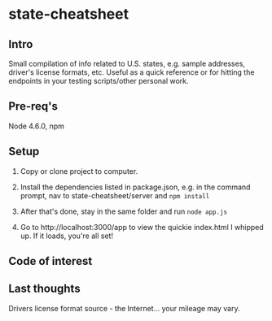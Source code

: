 # state-cheatsheet
## Intro
Small compilation of info related to U.S. states, e.g. sample addresses, driver's license formats, etc. Useful as a quick reference or for hitting the endpoints in your testing scripts/other personal work.

## Pre-req's
Node 4.6.0, npm

## Setup
1. Copy or clone project to computer.

2. Install the dependencies listed in package.json, e.g. in the command prompt, nav to state-cheatsheet/server and `npm install`

4. After that's done, stay in the same folder and run `node app.js`

5. Go to http://localhost:3000/app to view the quickie index.html I whipped up. If it loads, you're all set!

## Code of interest

## Last thoughts
Drivers license format source - the Internet... your mileage may vary.
